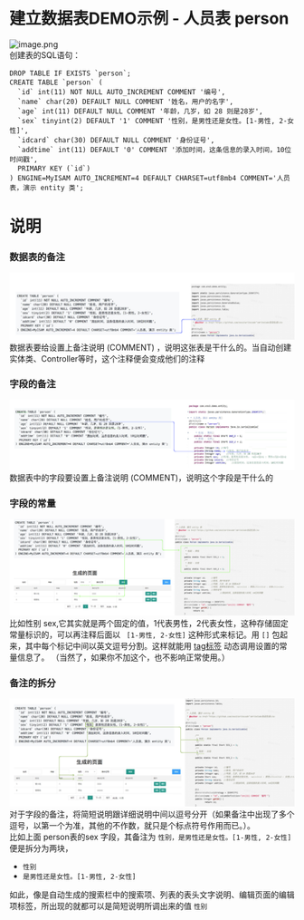 # 建立数据表DEMO示例 - 人员表 person

![image.png](https://res.zvo.cn/writecode/wm_demo_table.png)   
创建表的SQL语句：  

````
DROP TABLE IF EXISTS `person`;
CREATE TABLE `person` (
  `id` int(11) NOT NULL AUTO_INCREMENT COMMENT '编号',
  `name` char(20) DEFAULT NULL COMMENT '姓名，用户的名字',
  `age` int(11) DEFAULT NULL COMMENT '年龄，几岁，如 28 则是28岁',
  `sex` tinyint(2) DEFAULT '1' COMMENT '性别，是男性还是女性。[1-男性, 2-女性]',
  `idcard` char(30) DEFAULT NULL COMMENT '身份证号',
  `addtime` int(11) DEFAULT '0' COMMENT '添加时间，这条信息的录入时间，10位时间戳',
  PRIMARY KEY (`id`)
) ENGINE=MyISAM AUTO_INCREMENT=4 DEFAULT CHARSET=utf8mb4 COMMENT='人员表，演示 entity 类';
````

# 说明

### 数据表的备注
![image.png](images/database_table_line_tablecomment.png)  
数据表要给设置上备注说明 (COMMENT) ，说明这张表是干什么的。当自动创建实体类、Controller等时，这个注释便会变成他们的注释

### 字段的备注
![image.png](images/database_table_line_fieldcomment.png)  
数据表中的字段要设置上备注说明 (COMMENT)，说明这个字段是干什么的  

### 字段的常量 
![image.png](images/database_table_line_const.png)   
比如性别 sex,它其实就是两个固定的值，1代表男性，2代表女性，这种存储固定常量标识的，可以再注释后面以 ```` [1-男性, 2-女性]```` 这种形式来标记。用 ```` [] ```` 包起来，其中每个标记中间以英文逗号分割。这样就能用 [tag标签](tag.md) 动态调用设置的常量信息了。 （当然了，如果你不加这个，也不影响正常使用。）  

### 备注的拆分
![image.png](images/database_table_line_split.png)   
对于字段的备注，将简短说明跟详细说明中间以逗号分开（如果备注中出现了多个逗号，以第一个为准，其他的不作数，就只是个标点符号作用而已。）。  
比如上面 person表的sex 字段，其备注为 ```` 性别，是男性还是女性。[1-男性, 2-女性] ```` 便是拆分为两块，
* ```` 性别 ```` 
* ```` 是男性还是女性。[1-男性, 2-女性] ````  
  
如此，像是自动生成的搜索栏中的搜索项、列表的表头文字说明、编辑页面的编辑项标签，所出现的就都可以是简短说明所调出来的值 ```` 性别 ```` 

